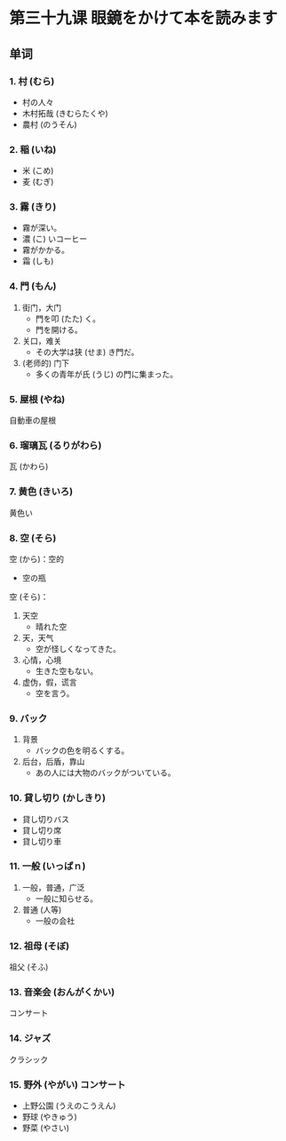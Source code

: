# 第三十九课 眼鏡をかけて本を読みます
## 单词
### 1. 村 (むら)
* 村の人々
* 木村拓哉 (きむらたくや)
* 農村 (のうそん)

### 2. 稲 (いね)
* 米 (こめ)
* 麦 (むぎ)

### 3. 霧 (きり)
* 霧が深い。 
* 濃 (こ) いコーヒー 
* 霧がかかる。
* 霜 (しも)

### 4. 門 (もん)
1. 街门，大门 
	* 門を叩 (たた) く。
	* 門を開ける。
2. 关口，难关
	* その大学は狭 (せま) き門だ。 
3. (老师的) 门下 
	* 多くの青年が氏 (うじ) の門に集まった。
	
### 5. 屋根 (やね)
自動車の屋根

### 6. 瑠璃瓦 (るりがわら)
瓦 (かわら)

### 7. 黄色 (きいろ)
黄色い

### 8. 空 (そら)
空 (から)：空的

* 空の瓶

空 (そら)：

1. 天空
	* 晴れた空
2. 天，天气
	* 空が怪しくなってきた。
3. 心情，心境
	* 生きた空もない。
4. 虚伪，假，谎言   
	* 空を言う。 

### 9. バック
1. 背景
	* バックの色を明るくする。
2. 后台，后盾，靠山
	* あの人には大物のバックがついている。

### 10. 貸し切り (かしきり)
* 貸し切りバス
* 貸し切り席
* 貸し切り車

### 11. 一般 (いっぱｎ)
1. 一般，普通，广泛
	* 一般に知らせる。
2. 普通 (人等)
	* 一般の会社

### 12. 祖母 (そぼ)
祖父 (そふ)

### 13. 音楽会 (おんがくかい)
コンサート

### 14. ジャズ
クラシック

### 15. 野外 (やがい) コンサート
* 上野公園 (うえのこうえん)
* 野球 (やきゅう)　
* 野菜 (やさい)